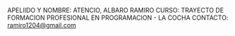 APELIIDO Y NOMBRE: ATENCIO, ALBARO RAMIRO
CURSO: TRAYECTO DE FORMACION PROFESIONAL EN PROGRAMACION - LA COCHA
CONTACTO: ramiro1204@gmail.com